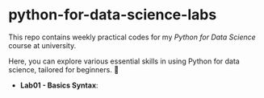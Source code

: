 # python-for-data-science-labs

This repo contains weekly practical codes for my _Python for Data Science_ course at university.

Here, you can explore various essential skills in using Python for data science, tailored for beginners. 🚀

- **Lab01 - Basics Syntax**: 
